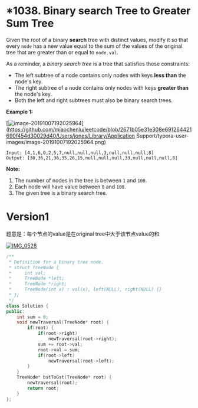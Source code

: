 # *1038. Binary search Tree to Greater Sum Tree

Given the root of a binary **search** tree with distinct values, modify it so that every `node` has a new value equal to the sum of the values of the original tree that are greater than or equal to `node.val`.

As a reminder, a *binary search tree* is a tree that satisfies these constraints:

- The left subtree of a node contains only nodes with keys **less than** the node's key.
- The right subtree of a node contains only nodes with keys **greater than** the node's key.
- Both the left and right subtrees must also be binary search trees.

**Example 1:**

[![image-20191007192025964](https://github.com/miaochenlu/leetcode/raw/2671b05e31e308e691264421690f454d30029d40/Users/jones/Library/Application%20Support/typora-user-images/image-20191007192025964.png)](https://github.com/miaochenlu/leetcode/blob/2671b05e31e308e691264421690f454d30029d40/Users/jones/Library/Application Support/typora-user-images/image-20191007192025964.png)



```
Input: [4,1,6,0,2,5,7,null,null,null,3,null,null,null,8]
Output: [30,36,21,36,35,26,15,null,null,null,33,null,null,null,8]
```

**Note:**

1. The number of nodes in the tree is between `1` and `100`.
2. Each node will have value between `0` and `100`.
3. The given tree is a binary search tree.

# Version1

题意是：每个节点的value是在original tree中大于该节点value的和

[![IMG_0528](https://github.com/miaochenlu/leetcode/raw/2671b05e31e308e691264421690f454d30029d40/Users/jones/Downloads/IMG_0528.jpg)](https://github.com/miaochenlu/leetcode/blob/2671b05e31e308e691264421690f454d30029d40/Users/jones/Downloads/IMG_0528.jpg)

```cpp
/**
 * Definition for a binary tree node.
 * struct TreeNode {
 *     int val;
 *     TreeNode *left;
 *     TreeNode *right;
 *     TreeNode(int x) : val(x), left(NULL), right(NULL) {}
 * };
 */
class Solution {
public:
    int sum = 0;
    void newTraversal(TreeNode* root) {
        if(root) {
            if(root->right)
                newTraversal(root->right);
            sum += root->val;
            root->val = sum;
            if(root->left)
                newTraversal(root->left);
        }
    }
    TreeNode* bstToGst(TreeNode* root) {
        newTraversal(root);
        return root;   
    }
};
```